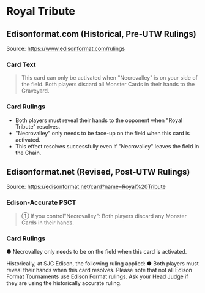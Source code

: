 # Royal Tribute

## Edisonformat.com (Historical, Pre-UTW Rulings)

Source: https://www.edisonformat.com/rulings

### Card Text

> This card can only be activated when "Necrovalley" is on your side of the field. Both players discard all Monster Cards in their hands to the Graveyard.

### Card Rulings

*   Both players must reveal their hands to the opponent when "Royal Tribute" resolves.
*   "Necrovalley" only needs to be face-up on the field when this card is activated.
*   This effect resolves successfully even if "Necrovalley" leaves the field in the Chain.

## Edisonformat.net (Revised, Post-UTW Rulings)

Source: https://edisonformat.net/card?name=Royal%20Tribute

### Edison-Accurate PSCT

> ① If you control"Necrovalley": Both players discard any Monster Cards in their hands.

### Card Rulings

● Necrovalley only needs to be on the field when this card is activated.

Historically, at SJC Edison, the following ruling applied:
● Both players must reveal their hands when this card resolves.
Please note that not all Edison Format Tournaments use Edison Format rulings.
Ask your Head Judge if they are using the historically accurate ruling.
            